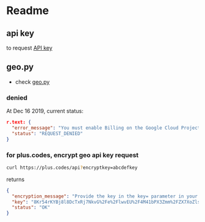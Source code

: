 # Readme

## api key

to request [API key](https://github.com/google/open-location-code/wiki/Plus-codes-API#api-keys)

## geo.py

- check [geo.py](./geo.py)

### denied

At Dec 16 2019, current status:

```json
r.text: {
  "error_message": "You must enable Billing on the Google Cloud Project at https://console.cloud.google.com/project/_/billing/enable Learn more at https://developers.google.com/maps/gmp-get-started",
  "status": "REQUEST_DENIED"
}
```

### for plus.codes, encrypt geo api key request

```bash
curl https://plus.codes/api?encryptkey=abcdefkey
```

returns

```json
{
  "encryption_message": "Provide the key in the key= parameter in your requests",
  "key": "8Kr54rKYBj8l8DcTxRj7NkvG%2Fe%2FlwvEU%2F4M41bPX3Zmm%2FZX7XoZlsg%3D%3D",
  "status": "OK"
}
```
